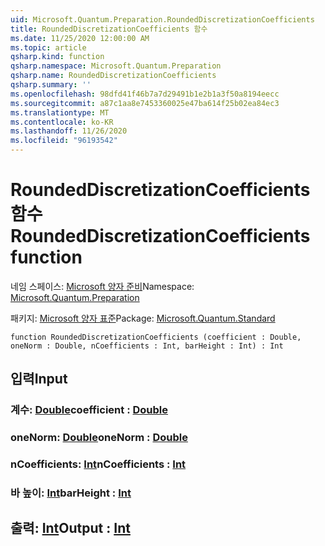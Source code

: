 ```yaml
---
uid: Microsoft.Quantum.Preparation.RoundedDiscretizationCoefficients
title: RoundedDiscretizationCoefficients 함수
ms.date: 11/25/2020 12:00:00 AM
ms.topic: article
qsharp.kind: function
qsharp.namespace: Microsoft.Quantum.Preparation
qsharp.name: RoundedDiscretizationCoefficients
qsharp.summary: ''
ms.openlocfilehash: 98dfd41f46b7a7d29491b1e2b1a3f50a8194eecc
ms.sourcegitcommit: a87c1aa8e7453360025e47ba614f25b02ea84ec3
ms.translationtype: MT
ms.contentlocale: ko-KR
ms.lasthandoff: 11/26/2020
ms.locfileid: "96193542"
---
```

# <a name="roundeddiscretizationcoefficients-function"></a><span data-ttu-id="3fc6b-102">RoundedDiscretizationCoefficients 함수</span><span class="sxs-lookup"><span data-stu-id="3fc6b-102">RoundedDiscretizationCoefficients function</span></span>

<span data-ttu-id="3fc6b-103">네임 스페이스: [Microsoft 양자 준비](xref:Microsoft.Quantum.Preparation)</span><span class="sxs-lookup"><span data-stu-id="3fc6b-103">Namespace: [Microsoft.Quantum.Preparation](xref:Microsoft.Quantum.Preparation)</span></span>

<span data-ttu-id="3fc6b-104">패키지: [Microsoft 양자 표준](https://nuget.org/packages/Microsoft.Quantum.Standard)</span><span class="sxs-lookup"><span data-stu-id="3fc6b-104">Package: [Microsoft.Quantum.Standard](https://nuget.org/packages/Microsoft.Quantum.Standard)</span></span>




```qsharp
function RoundedDiscretizationCoefficients (coefficient : Double, oneNorm : Double, nCoefficients : Int, barHeight : Int) : Int
```


## <a name="input"></a><span data-ttu-id="3fc6b-105">입력</span><span class="sxs-lookup"><span data-stu-id="3fc6b-105">Input</span></span>

### <a name="coefficient--double"></a><span data-ttu-id="3fc6b-106">계수: [Double](xref:microsoft.quantum.lang-ref.double)</span><span class="sxs-lookup"><span data-stu-id="3fc6b-106">coefficient : [Double](xref:microsoft.quantum.lang-ref.double)</span></span>




### <a name="onenorm--double"></a><span data-ttu-id="3fc6b-107">oneNorm: [Double](xref:microsoft.quantum.lang-ref.double)</span><span class="sxs-lookup"><span data-stu-id="3fc6b-107">oneNorm : [Double](xref:microsoft.quantum.lang-ref.double)</span></span>




### <a name="ncoefficients--int"></a><span data-ttu-id="3fc6b-108">nCoefficients: [Int](xref:microsoft.quantum.lang-ref.int)</span><span class="sxs-lookup"><span data-stu-id="3fc6b-108">nCoefficients : [Int](xref:microsoft.quantum.lang-ref.int)</span></span>




### <a name="barheight--int"></a><span data-ttu-id="3fc6b-109">바 높이: [Int](xref:microsoft.quantum.lang-ref.int)</span><span class="sxs-lookup"><span data-stu-id="3fc6b-109">barHeight : [Int](xref:microsoft.quantum.lang-ref.int)</span></span>





## <a name="output--int"></a><span data-ttu-id="3fc6b-110">출력: [Int](xref:microsoft.quantum.lang-ref.int)</span><span class="sxs-lookup"><span data-stu-id="3fc6b-110">Output : [Int](xref:microsoft.quantum.lang-ref.int)</span></span>

